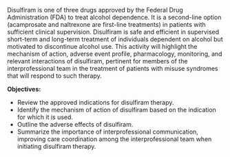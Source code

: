 Disulfiram is one of three drugs approved by the Federal Drug Administration (FDA) to treat alcohol dependence. It is a second-line option (acamprosate and naltrexone are first-line treatments) in patients with sufficient clinical supervision. Disulfiram is safe and efficient in supervised short-term and long-term treatment of individuals dependent on alcohol but motivated to discontinue alcohol use. This activity will highlight the mechanism of action, adverse event profile, pharmacology, monitoring, and relevant interactions of disulfiram, pertinent for members of the interprofessional team in the treatment of patients with misuse syndromes that will respond to such therapy.

**Objectives:**
- Review the approved indications for disulfiram therapy.
- Identify the mechanism of action of disulfiram based on the indication for which it is used.
- Outline the adverse effects of disulfiram.
- Summarize the importance of interprofessional communication, improving care coordination among the interprofessional team when initiating disulfiram therapy.